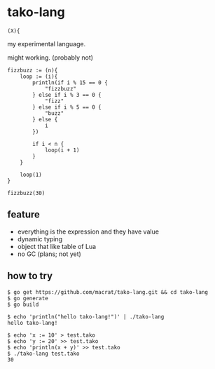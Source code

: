 tako-lang
=========

	(X){


my experimental language.

might working. (probably not)

``` text
fizzbuzz := (n){
	loop := (i){
		println(if i % 15 == 0 {
			"fizzbuzz"
		} else if i % 3 == 0 {
			"fizz"
		} else if i % 5 == 0 {
			"buzz"
		} else {
			i
		})

		if i < n {
			loop(i + 1)
		}
	}
	
	loop(1)
}

fizzbuzz(30)
```

## feature
- everything is the expression and they have value
- dynamic typing
- object that like table of Lua
- no GC (plans; not yet)

## how to try
``` shell
$ go get https://github.com/macrat/tako-lang.git && cd tako-lang
$ go generate
$ go build

$ echo 'println("hello tako-lang!")' | ./tako-lang
hello tako-lang!

$ echo 'x := 10' > test.tako
$ echo 'y := 20' >> test.tako
$ echo 'println(x + y)' >> test.tako
$ ./tako-lang test.tako
30
```
